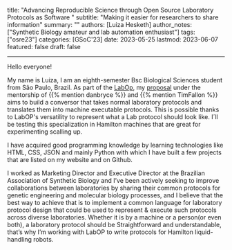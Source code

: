 title: "Advancing Reproducible Science through Open Source Laboratory Protocols as Software "
subtitle: "Making it easier for researchers to share information"
summary: ""
authors: [Luiza Hesketh]
author_notes: ["Synthetic Biology amateur and lab automation enthusiast"]
tags: ["osre23"]
categories: [GSoC'23]
date: 2023-05-25
lastmod: 2023-06-07
featured: false
draft: false


---

Hello everyone!

My name is Luiza, I am an eighth-semester Bsc Biological Sciences student from São Paulo, Brazil. As part of the [LabOp](/project/osre23/ucsd/labop), my [proposal](https://docs.google.com/document/d/1pJ7UIATZYASXjbLdUosvq08QkhPNTFxZFId9dapNp-o/edit?usp=sharing) under the mentorship of  {{% mention danbryce %}} and {{% mention TimFallon %}} aims to build a conversor that takes normal laboratory protocols and translates them into machine executable protocols. This is possible thanks to LabOP's versatility to represent what a Lab protocol should look like. I´ll be testing this specialization in Hamilton machines that are great for experimenting scalling up.


I have acquired good programming knowledge by learning technologies like HTML, CSS, JSON and mainly Python with which I have built a few projects that are listed on my website and on Github.

I worked as Marketing Director and Executive Director at the Brazilian Association of Synthetic Biology and I’ve been actively seeking to improve collaborations between laboratories by sharing their common protocols for genetic engineering and molecular biology processes, and I believe that the best way to achieve that is to implement a common language for laboratory protocol design that could be used to represent & execute such protocols across diverse laboratories. Whether it is by a machine or a person(or even both), a laboratory protocol should be Straightforward and understandable, that’s why I’m working with LabOP to write protocols for Hamilton liquid-handling robots.
